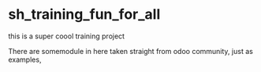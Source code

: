 # sh_training_fun_for_all
this is a super coool training project 

There are somemodule in here taken straight from odoo community, just as examples, 
